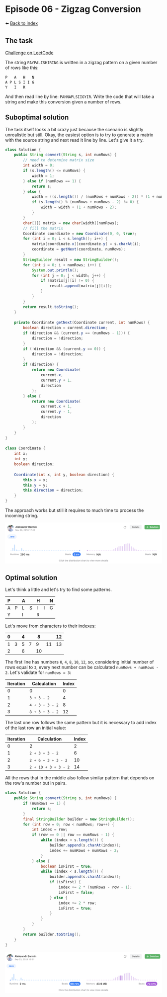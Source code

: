# Episode 06 - Zigzag Conversion

⬅️ [Back to index](README.md)

## The task

[Challenge on LeetCode](https://leetcode.com/problems/zigzag-conversion/description/)

The string `PAYPALISHIRING` is written in a zigzag pattern on a given number of rows like this:

```
P   A   H   N
A P L S I I G
Y   I   R
```

And then read line by line: `PAHNAPLSIIGYIR`.
Write the code that will take a string and make this conversion given a number of rows.

## Suboptimal solution

The task itself looks a bit crazy just because the scenario is slightly unrealistic but still. Okay, the easiest option is to try to generate a matrix with the source string and next read it line by line. Let's give it a try. 

```java
class Solution {
    public String convert(String s, int numRows) {
        // need to determine matrix size
        int width = 0;
        if (s.length() <= numRows) {
            width = 1;
        } else if (numRows == 1) {
            return s;
        } else {
            width = ((s.length()) / (numRows + numRows - 2)) * (1 + numRows - 2);
            if (s.length() % (numRows + numRows - 2) != 0) {
                width = width + (1 + numRows - 2);
            }            
        }
        char[][] matrix = new char[width][numRows];
        // fill the matrix
        Coordinate coordinate = new Coordinate(0, 0, true);
        for (int i = 0; i < s.length(); i++) {
            matrix[coordinate.x][coordinate.y] = s.charAt(i);
            coordinate = getNext(coordinate, numRows);
        }
        StringBuilder result = new StringBuilder();
        for (int i = 0; i < numRows; i++) {
            System.out.println();
            for (int j = 0; j < width; j++) {
                if (matrix[j][i] != 0) {
                    result.append(matrix[j][i]);
                }
            }
        }
        return result.toString();
    }
    
    private Coordinate getNext(Coordinate current, int numRows) {
        boolean direction = current.direction;
        if (direction && (current.y == (numRows - 1))) {
            direction = !direction;
        }
        if (!direction && (current.y == 0)) {
            direction = !direction;
        }
        if (direction) {
            return new Coordinate(
                current.x,
                current.y + 1,
                direction
            );
        } else {
            return new Coordinate(
                current.x + 1,
                current.y - 1,
                direction
            );
        }
    }
}

class Coordinate {
    int x; 
    int y;
    boolean direction;
    
    Coordinate(int x, int y, boolean direction) {
        this.x = x;
        this.y = y;
        this.direction = direction;
    }
}
```

The approach works but still it requires to much time to process the incoming string. 

![Not good](./images/e06-01.png)

## Optimal solution

Let's think a little and let's try to find some patterns. 

| P |   | A |   | H |   | N |
|---|---|---|---|---|---|---|
| A | P | L | S | I | I | G |
| Y |   | I |   | R |   |   |

Let's move from characters to their indexes: 

| 0 |   | 4 |   | 8  |    | 12 |
|---|---|---|---|----|----|----|
| 1 | 3 | 5 | 7 | 9  | 11 | 13 |
| 2 |   | 6 |   | 10 |    |    |

The first line has numbers `0`, `4`, `8`, `10`, `12`, so, considering initial number of rows equal to `3`, every next number can be calculated `numRows + numRows - 2`. Let's validate for `numRows = 3`: 

| Iteration | Calculation | Index |
|-----------|-------------|-------|
| 0         | 0           | 0     |
| 1         | `3 + 3 - 2` | 4     |
| 2         | `4 + 3 + 3 - 2` | 8 |
| 3         | `8 + 3 + 3 - 2` | 12 |

The last one row follows the same pattern but it is necessary to add index of the last row an initial value: 

| Iteration | Calculation | Index |
|-----------|-------------|-------|
| 0         | 2           | 2     |
| 1         | `2 + 3 + 3 - 2` | 6     |
| 2         | `2 + 6 + 3 + 3 - 2` | 10 |
| 3         | `2 + 10 + 3 + 3 - 2` | 14 |

All the rows that in the middle also follow similar pattern that depends on the row's number but in pairs.

```java
class Solution {
    public String convert(String s, int numRows) {
        if (numRows == 1) {
            return s;
        }
        final StringBuilder builder = new StringBuilder();
        for (int row = 0; row < numRows; row++) {
            int index = row;
            if (row == 0 || row == numRows - 1) {
                while (index < s.length()) {
                    builder.append(s.charAt(index));
                    index += numRows + numRows - 2;
                }
            } else {
                boolean isFirst = true; 
                while (index < s.length()) {
                    builder.append(s.charAt(index));
                    if (isFirst) {
                        index += 2 * (numRows - row - 1);
                        isFirst = false;
                    } else {
                        index += 2 * row; 
                        isFirst = true;
                    }
                }
            }
        }
        return builder.toString();
    }
}
```

![Works like a charm](./images/e06-02.png)